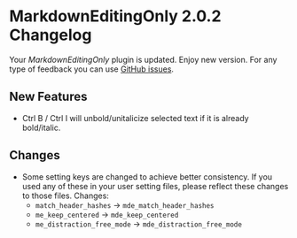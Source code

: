 # MarkdownEditingOnly 2.0.2 Changelog

Your _MarkdownEditingOnly_ plugin is updated. Enjoy new version. For any type of feedback you can use [GitHub issues][issues].

## New Features

* Ctrl B / Ctrl I will unbold/unitalicize selected text if it is already bold/italic.

## Changes

* Some setting keys are changed to achieve better consistency. If you used any of these in your user setting files, please reflect these changes to those files. Changes:
    - `match_header_hashes`       -> `mde_match_header_hashes`
    - `me_keep_centered`          -> `mde_keep_centered`
    - `me_distraction_free_mode`  -> `mde_distraction_free_mode`

[issues]: https://github.com/SublimeText-Markdown/MarkdownEditingOnly/issues
